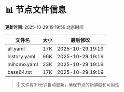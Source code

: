 # 📊 节点文件信息

**更新时间**: 2025-10-29 19:19:59 北京时间

| 文件名 | 大小 | 最后修改 |
|--------|------|----------|
| all.yaml | 17K | 2025-10-29 19:19 |
| history.yaml | 96K | 2025-10-29 19:19 |
| mihomo.yaml | 23K | 2025-10-29 19:19 |
| base64.txt | 17K | 2025-10-29 19:19 |

> 🔄 文件每30分钟自动更新，确保节点的新鲜度和可用性
